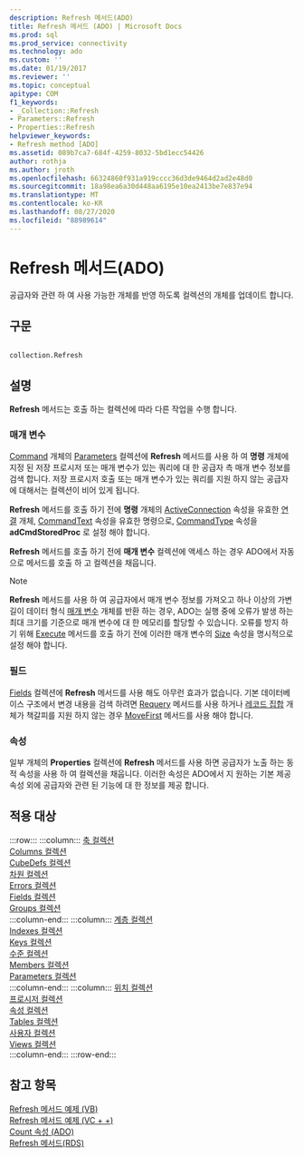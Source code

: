 ```yaml
---
description: Refresh 메서드(ADO)
title: Refresh 메서드 (ADO) | Microsoft Docs
ms.prod: sql
ms.prod_service: connectivity
ms.technology: ado
ms.custom: ''
ms.date: 01/19/2017
ms.reviewer: ''
ms.topic: conceptual
apitype: COM
f1_keywords:
- _Collection::Refresh
- Parameters::Refresh
- Properties::Refresh
helpviewer_keywords:
- Refresh method [ADO]
ms.assetid: 089b7ca7-684f-4259-8032-5bd1ecc54426
author: rothja
ms.author: jroth
ms.openlocfilehash: 66324860f931a919cccc36d3de9464d2ad2e48d0
ms.sourcegitcommit: 18a98ea6a30d448aa6195e10ea2413be7e837e94
ms.translationtype: MT
ms.contentlocale: ko-KR
ms.lasthandoff: 08/27/2020
ms.locfileid: "88989614"
---
```

# <a name="refresh-method-ado"></a>Refresh 메서드(ADO)
공급자와 관련 하 여 사용 가능한 개체를 반영 하도록 컬렉션의 개체를 업데이트 합니다.  
  
## <a name="syntax"></a>구문  
  
```  
  
collection.Refresh  
```  
  
## <a name="remarks"></a>설명  
 **Refresh** 메서드는 호출 하는 컬렉션에 따라 다른 작업을 수행 합니다.  
  
### <a name="parameters"></a>매개 변수  
 [Command](./command-object-ado.md) 개체의 [Parameters](./parameters-collection-ado.md) 컬렉션에 **Refresh** 메서드를 사용 하 여 **명령** 개체에 지정 된 저장 프로시저 또는 매개 변수가 있는 쿼리에 대 한 공급자 측 매개 변수 정보를 검색 합니다. 저장 프로시저 호출 또는 매개 변수가 있는 쿼리를 지원 하지 않는 공급자에 대해서는 컬렉션이 비어 있게 됩니다.  
  
 **Refresh** 메서드를 호출 하기 전에 **명령** 개체의 [ActiveConnection](./activeconnection-property-ado.md) 속성을 유효한 [연결](./connection-object-ado.md) 개체, [CommandText](./commandtext-property-ado.md) 속성을 유효한 명령으로, [CommandType](./commandtype-property-ado.md) 속성을 **adCmdStoredProc** 로 설정 해야 합니다.  
  
 **Refresh** 메서드를 호출 하기 전에 **매개 변수** 컬렉션에 액세스 하는 경우 ADO에서 자동으로 메서드를 호출 하 고 컬렉션을 채웁니다.  
  
> [!NOTE]
>  **Refresh** 메서드를 사용 하 여 공급자에서 매개 변수 정보를 가져오고 하나 이상의 가변 길이 데이터 형식 [매개 변수](./parameter-object.md) 개체를 반환 하는 경우, ADO는 실행 중에 오류가 발생 하는 최대 크기를 기준으로 매개 변수에 대 한 메모리를 할당할 수 있습니다. 오류를 방지 하기 위해 [Execute](./execute-method-ado-command.md) 메서드를 호출 하기 전에 이러한 매개 변수의 [Size](./size-property-ado-parameter.md) 속성을 명시적으로 설정 해야 합니다.  
  
### <a name="fields"></a>필드  
 [Fields](./fields-collection-ado.md) 컬렉션에 **Refresh** 메서드를 사용 해도 아무런 효과가 없습니다. 기본 데이터베이스 구조에서 변경 내용을 검색 하려면 [Requery](./requery-method.md) 메서드를 사용 하거나 [레코드 집합](./recordset-object-ado.md) 개체가 책갈피를 지원 하지 않는 경우 [MoveFirst](./movefirst-movelast-movenext-and-moveprevious-methods-ado.md) 메서드를 사용 해야 합니다.  
  
### <a name="properties"></a>속성  
 일부 개체의 **Properties** 컬렉션에 **Refresh** 메서드를 사용 하면 공급자가 노출 하는 동적 속성을 사용 하 여 컬렉션을 채웁니다. 이러한 속성은 ADO에서 지 원하는 기본 제공 속성 외에 공급자와 관련 된 기능에 대 한 정보를 제공 합니다.  
  
## <a name="applies-to"></a>적용 대상  

:::row:::
    :::column:::
        [축 컬렉션](../ado-md-api/axes-collection-ado-md.md)  
        [Columns 컬렉션](../adox-api/columns-collection-adox.md)  
        [CubeDefs 컬렉션](../ado-md-api/cubedefs-collection-ado-md.md)  
        [차원 컬렉션](../ado-md-api/dimensions-collection-ado-md.md)  
        [Errors 컬렉션](./errors-collection-ado.md)  
        [Fields 컬렉션](./fields-collection-ado.md)  
        [Groups 컬렉션](../adox-api/groups-collection-adox.md)  
    :::column-end:::
    :::column:::
        [계층 컬렉션](../ado-md-api/hierarchies-collection-ado-md.md)  
        [Indexes 컬렉션](../adox-api/indexes-collection-adox.md)  
        [Keys 컬렉션](../adox-api/keys-collection-adox.md)  
        [수준 컬렉션](../ado-md-api/levels-collection-ado-md.md)  
        [Members 컬렉션](../ado-md-api/members-collection-ado-md.md)  
        [Parameters 컬렉션](./parameters-collection-ado.md)  
    :::column-end:::
    :::column:::
        [위치 컬렉션](../ado-md-api/positions-collection-ado-md.md)  
        [프로시저 컬렉션](../adox-api/procedures-collection-adox.md)  
        [속성 컬렉션](./properties-collection-ado.md)  
        [Tables 컬렉션](../adox-api/tables-collection-adox.md)  
        [사용자 컬렉션](../adox-api/users-collection-adox.md)  
        [Views 컬렉션](../adox-api/views-collection-adox.md)  
    :::column-end:::
:::row-end:::

## <a name="see-also"></a>참고 항목  
 [Refresh 메서드 예제 (VB)](./refresh-method-example-vb.md)   
 [Refresh 메서드 예제 (VC + +)](./refresh-method-example-vc.md)   
 [Count 속성 (ADO)](./count-property-ado.md)   
 [Refresh 메서드(RDS)](../rds-api/refresh-method-rds.md)